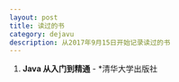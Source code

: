 ```yaml
---
layout: post
title: 读过的书
category: dejavu
description: 从2017年9月15日开始记录读过的书
---
```


1. **Java 从入门到精通** - *清华大学出版社
